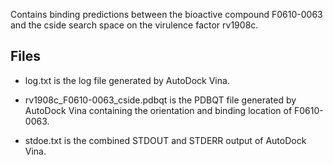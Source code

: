 Contains binding predictions between the bioactive compound F0610-0063 and the cside search space on the virulence factor rv1908c.

## Files

- log.txt is the log file generated by AutoDock Vina.

- rv1908c_F0610-0063_cside.pdbqt is the PDBQT file generated by AutoDock Vina containing the orientation and binding location of F0610-0063.

- stdoe.txt is the combined STDOUT and STDERR output of AutoDock Vina.

